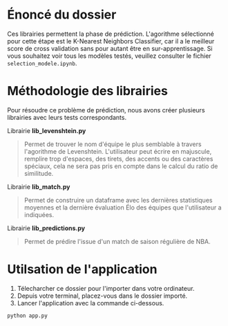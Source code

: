 # Énoncé du dossier

Ces librairies permettent la phase de prédiction. L'agorithme sélectionné pour cette étape est le K-Nearest Neighbors Classifier, car il a le meilleur
score de cross validation sans pour autant être en sur-apprentissage. Si vous souhaitez voir tous les modèles testés, veuillez consulter le fichier `selection_modele.ipynb`.


# Méthodologie des librairies

Pour résoudre ce problème de prédiction, nous avons créer plusieurs librairies avec leurs tests correspondants.

Librairie **lib_levenshtein.py**
> Permet de trouver le nom d'équipe le plus semblable à travers l'agorithme de Levenshtein. L'utilisateur peut écrire en majuscule, remplire trop d'espaces, 
des tirets, des accents ou des caractères spéciaux, cela ne sera pas pris en compte dans le calcul du ratio de similitude.

Librairie **lib_match.py**
> Permet de construire un dataframe avec les dernières statistiques moyennes et la dernière évaluation Élo des équipes que l'utilisateur a indiquées.

Librairie **lib_predictions.py**
> Permet de prédire l'issue d'un match de saison régulière de NBA.


# Utilsation de l'application

1. Télecharcher ce dossier pour l'importer dans votre ordinateur.
2. Depuis votre terminal, placez-vous dans le dossier importé.
3. Lancer l'application avec la commande ci-dessous.
```bash
python app.py
```

